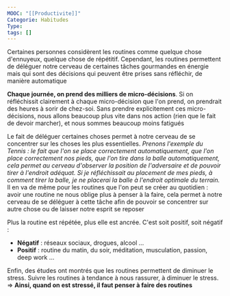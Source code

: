 ```yaml
---
MOOC: "[[Productivite]]"
Categorie: Habitudes
Type: 
tags: []
---
```

Certaines personnes considèrent les routines comme quelque chose d'ennuyeux, quelque chose de répétitif. Cependant, les routines permettent de déléguer notre cerveau de certaines tâches gourmandes en énergie mais qui sont des décisions qui peuvent être prises sans réfléchir, de manière automatique

**Chaque journée, on prend des milliers de micro-décisions**. Si on réfléchissit clairement à chaque micro-décision que l'on prend, on prendrait des heures à sorir de chez-soi. Sans prendre explicitement ces micro-décisions, nous allons beaucoup plus vite dans nos action (rien que le fait de devoir marcher), et nous sommes beaucoup moins fatigués

Le fait de déléguer certaines choses permet à notre cerveau de se concentrer sur les choses les plus essentielles. *Prenons l'exemple du Tennis : le fait que l'on se place correctement automatiquement, que l'on place correctement nos pieds, que l'on tire dans la balle automatiquement, cela permet au cerveau d'observer la position de l'adversaire et de pouvoir tirer à l'endroit adéquat. Si je réfléchissait au placement de mes pieds, à comment tirer la balle, je ne placerai la balle à l'endroit optimale du terrain.* Il en va de même pour les routines que l'on peut se créer au quotidien : avoir une routine ne nous oblige plus à penser à la faire, cela permet à notre cerveau de se déléguer à cette tâche afin de pouvoir se concentrer sur autre chose ou de laisser notre esprit se reposer

Plus la routine est répétée, plus elle est ancrée. C'est soit positif, soit négatif :
* **Négatif** : réseaux sociaux, drogues, alcool ...
* **Positif** : routine du matin, du soir, méditation, musculation, passion, deep work ...

Enfin, des études ont montrés que les routines permettent de diminuer le stress. Suivre les routines à tendance à nous rassurer, à diminuer le stress.
⇒   **Ainsi, quand on est stressé, il faut penser à faire des routines**
